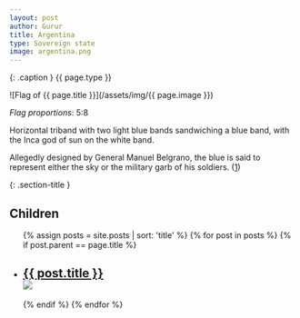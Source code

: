 ```yaml
---
layout: post
author: Gurur
title: Argentina
type: Sovereign state
image: argentina.png
---
```

{: .caption }
{{ page.type }}

![Flag of {{ page.title }}](/assets/img/{{ page.image }})

*Flag proportions*: 5:8

Horizontal triband with two light blue bands sandwiching a blue band, with the Inca god of sun on the white band.

Allegedly designed by General Manuel Belgrano, the blue is said to represent either the sky or the military garb of his soldiers. (<span class="source-link">[1](http://flagpedia.net/argentina)</span>)

{: .section-title }
## Children

<ul id="post-list">
    {% assign posts = site.posts | sort: 'title' %}
    {% for post in posts %}
    {% if post.parent == page.title %}
    <li>
        <h2><a href="{{ post.url }}">{{ post.title }}<br><span class="home-image"><img src="/assets/img/{{ post.image }}"></span></a></h2>
    </li>
    {% endif %}
    {% endfor %}
</ul>
